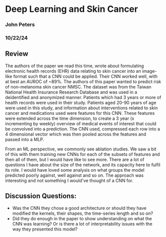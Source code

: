 #  Deep Learning and Skin Cancer

### John Peters

### 10/22/24

## Review 

The authors of the paper we read this time, wrote about formulating electronic health records (EHR) data relating to skin cancer into an image-like format such that a CNN could be applied. Their CNN worked well, with at best an AUROC of ~89%. The authors of this paper wanted to predict risk of non-melanoma skin cancer NMSC. The dataset was from the Taiwan National Health Insurance Research Database and was used in a deidentified and anonymized manner. Patients which had 3 years or more of health records were used in their study. Patients aged 20-90 years of age were used in this study, and information about interventions related to skin cancer and medications used were features for this CNN. These features were extended across the time dimension, to create a 3 year (x incrementing by weekly) overview of medical events of interest that could be convolved into a prediction. The CNN used, compressed each row into a 4 dimensional vector which was then pooled across the features and passed into a MLP. 

From an ML perspective, we commonly see ablation studies. We saw a bit of this with them training new CNNs for each of the subsets of features and then all of them, but I would have like to see more. There are a lot of questions I have about the size of the network, and its capacity here to fulfil its role. I would have loved some analysis on what groups the model predicted poorly against, well against and so on. The approach was interesting and not something I would've thought of a CNN for.

## Discussion Questions:

- Was the CNN they chose a good architecture or should they have modified the kernels, their shapes, the time-series length and so on?
- Did they do enough in the paper to show understanding on what the CNN was learning? Or is there a lot of interpretability issues with the way they presented this model?